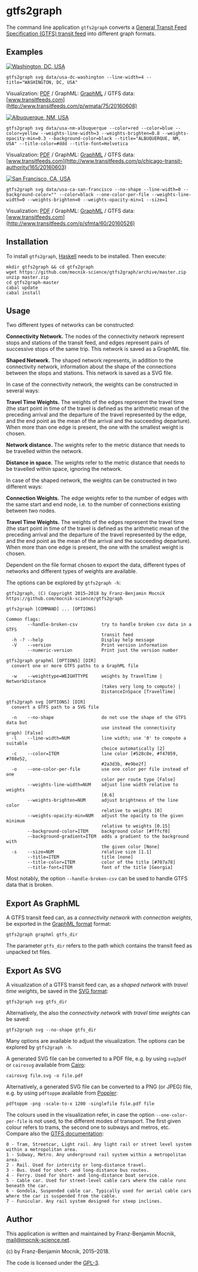# gtfs2graph

The command line application `gtfs2graph` converts a [General Transit Feed Specification (GTFS) transit feed](https://developers.google.com/transit/gtfs/reference) into different graph formats.

## Examples

[![Washington, DC, USA](./examples/usa-dc-washington.png)](https://github.com/mocnik-science/gtfs2graph/blob/master/examples/usa-dc-washington.pdf)

```
gtfs2graph svg data/usa-dc-washington --line-width=4 --title="WASHINGTON, DC, USA"
```

Visualization: [PDF](https://github.com/mocnik-science/gtfs2graph/blob/master/examples/usa-dc-washington.pdf) /
GraphML: [GraphML](https://github.com/mocnik-science/gtfs2graph/blob/master/examples/usa-dc-washington.graphml) /
GTFS data: [www.transitfeeds.com](http://www.transitfeeds.com/p/wmata/75/20160608)

[![Albuquerque, NM, USA](./examples/usa-nm-albuquerque.png)](https://github.com/mocnik-science/gtfs2graph/blob/master/examples/usa-nm-albuquerque.pdf)

```
gtfs2graph svg data/usa-nm-albuquerque --color=red --color=blue --color=yellow --weights-line-width=3 --weights-brighten=0.8 --weights-opacity-min=0.3 --background-color=black --title="ALBUQUERQUE, NM, USA" --title-color=#ddd --title-font=Helvetica
```

Visualization: [PDF](https://github.com/mocnik-science/gtfs2graph/blob/master/examples/usa-nm-albuquerque.pdf) /
GraphML: [GraphML](https://github.com/mocnik-science/gtfs2graph/blob/master/examples/usa-nm-albuquerque.graphml) /
GTFS data: [www.transitfeeds.com](http://www.transitfeeds.com/p/chicago-transit-authority/165/20160603)

[![San Francisco, CA, USA](./examples/usa-ca-san-francisco.png)](https://github.com/mocnik-science/gtfs2graph/blob/master/examples/usa-ca-san-francisco.pdf)

```
gtfs2graph svg data/usa-ca-san-francisco --no-shape --line-width=0 --background-color="" --color=black --one-color-per-file --weights-line-width=0 --weights-brighten=0 --weights-opacity-min=1 --size=1
```

Visualization: [PDF](https://github.com/mocnik-science/gtfs2graph/blob/master/examples/usa-ca-san-francisco.pdf) /
GraphML: [GraphML](https://github.com/mocnik-science/gtfs2graph/blob/master/examples/usa-ca-san-francisco.graphml) /
GTFS data: [www.transitfeeds.com](http://www.transitfeeds.com/p/sfmta/60/20160526)

## Installation

To install `gtfs2graph`, [Haskell](https://www.haskell.org/platform/) needs to be installed. Then execute:
```
mkdir gtfs2graph && cd gtfs2graph
wget https://github.com/mocnik-science/gtfs2graph/archive/master.zip
unzip master.zip
cd gtfs2graph-master
cabal update
cabal install
```

## Usage

Two different types of networks can be constructed:

**Connectivity Network.** The nodes of the connectivity network represent stops and stations of the transit feed, and edges represent pairs of successive stops of the same trip. This network is saved as a GraphML file.

**Shaped Network.** The shaped network represents, in addition to the connectivity network, information about the shape of the connections between the stops and stations. This network is saved as a SVG file.

In case of the connectivity network, the weights can be constructed in several ways:

**Travel Time Weights.** The weights of the edges represent the travel time (the start point in time of the travel is defined as the arithmetic mean of the preceding arrival and the departure of the travel represented by the edge, and the end point as the mean of the arrival and the succeeding departure). When more than one edge is present, the one with the smallest weight is chosen.

**Network distance.** The weights refer to the metric distance that needs to be travelled within the network.

**Distance in space.** The weights refer to the metric distance that needs to be travelled within space, ignoring the network.

In case of the shaped network, the weights can be constructed in two different ways:

**Connection Weights.** The edge weights refer to the number of edges with the same start and end node, i.e. to the number of connections existing between two nodes.

**Travel Time Weights.** The weights of the edges represent the travel time (the start point in time of the travel is defined as the arithmetic mean of the preceding arrival and the departure of the travel represented by the edge, and the end point as the mean of the arrival and the succeeding departure). When more than one edge is present, the one with the smallest weight is chosen.

Dependent on the file format chosen to export the data, different types of networks and different types of weights are available.

The options can be explored by `gtfs2graph -h`:
```
gtfs2graph, (C) Copyright 2015–2018 by Franz-Benjamin Mocnik
https://github.com/mocnik-science/gtfs2graph

gtfs2graph [COMMAND] ... [OPTIONS]

Common flags:
        --handle-broken-csv         try to handle broken csv data in a GTFS
                                    transit feed
  -h -? --help                      Display help message
  -V    --version                   Print version information
        --numeric-version           Print just the version number

gtfs2graph graphml [OPTIONS] [DIR]
  convert one or more GTFS paths to a GraphML file

  -w    --weighttype=WEIGHTTYPE     weights by TravelTime | NetworkDistance
                                    (takes very long to compute) |
                                    DistanceInSpace [TravelTime]

gtfs2graph svg [OPTIONS] [DIR]
  convert a GTFS path to a SVG file

  -n    --no-shape                  do not use the shape of the GTFS data but
                                    use instead the connectivity graph) [False]
  -l    --line-width=NUM            line width; use '0' to compute a suitable
                                    choice automatically [2]
  -c    --color=ITEM                line color [#528c8e, #f47059, #708e52,
                                    #2a3d3b, #e9be2f]
  -o    --one-color-per-file        use one color per file instead of one
                                    color per route type [False]
        --weights-line-width=NUM    adjust line width relative to weights
                                    [0.6]
        --weights-brighten=NUM      adjust brightness of the line color
                                    relative to weights [0]
        --weights-opacity-min=NUM   adjust the opacity to the given minimum
                                    relative to weights [0.15]
        --background-color=ITEM     background color [#fffcf0]
        --background-gradient=ITEM  adds a gradient to the background with
                                    the given color [None]
  -s    --size=NUM                  relative size [1.1]
        --title=ITEM                title [none]
        --title-color=ITEM          color of the title [#707a78]
        --title-font=ITEM           font of the title [Georgia]
```
Most notably, the option `--handle-broken-csv` can be used to handle GTFS data that is broken.

## Export As GraphML

A GTFS transit feed can, as a *connectivity network* with *connection weights*, be exported in the [GraphML format](http://graphml.graphdrawing.org) format:
```
gtfs2graph graphml gtfs_dir
```
The parameter `gtfs_dir` refers to the path which contains the transit feed as unpacked txt files.

## Export As SVG

A visualization of a GTFS transit feed can, as a *shaped network* with *travel time weights*, be saved in the [SVG format](http://www.w3.org/Graphics/SVG/):
```
gtfs2graph svg gtfs_dir
```
Alternatively, the also the *connectivity network* with *travel time weights* can be saved:
```
gtfs2graph svg --no-shape gtfs_dir
```
Many options are available to adjust the visualization. The options can be explored by `gtfs2graph -h`.

A generated SVG file can be converted to a PDF file, e.g. by using `svg2pdf` or `cairosvg` available from [Cairo](http://www.cairographics.org):
```
cairosvg file.svg -o file.pdf
```
Alternatively, a generated SVG file can be converted to a PNG (or JPEG) file, e.g. by using `pdftoppm` available from [Poppler](http://poppler.freedesktop.org):
```
pdftoppm -png -scale-to-x 1200 -singlefile file.pdf file
```

The colours used in the visualization refer, in case the option `--one-color-per-file` is not used, to the different modes of transport. The first given colour refers to trams, the second one to subways and metros, etc. Compare also the [GTFS documentation](https://developers.google.com/transit/gtfs/reference#routestxt):
```
0 - Tram, Streetcar, Light rail. Any light rail or street level system within a metropolitan area.
1 - Subway, Metro. Any underground rail system within a metropolitan area.
2 - Rail. Used for intercity or long-distance travel.
3 - Bus. Used for short- and long-distance bus routes.
4 - Ferry. Used for short- and long-distance boat service.
5 - Cable car. Used for street-level cable cars where the cable runs beneath the car.
6 - Gondola, Suspended cable car. Typically used for aerial cable cars where the car is suspended from the cable.
7 - Funicular. Any rail system designed for steep inclines.
```

## Author

This application is written and maintained by Franz-Benjamin Mocnik, <mail@mocnik-science.net>.

(c) by Franz-Benjamin Mocnik, 2015–2018.

The code is licensed under the [GPL-3](https://github.com/mocnik-science/gtfs2graph/blob/master/LICENSE.md).
